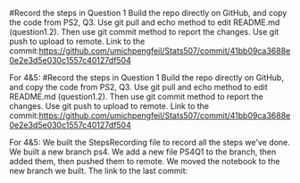 #Record the steps in Question 1
Build the repo directly on GitHub, and copy the code from PS2, Q3.
Use git pull and echo method to edit README.md (question1.2).
Then use git commit method to report the changes. Use git push to upload to remote.
Link to the commit:https://github.com/umichpengfeil/Stats507/commit/41bb09ca3688e0e2e3d5e030c1557c40127df504

For 4&5:
#Record the steps in Question 1
Build the repo directly on GitHub, and copy the code from PS2, Q3.
Use git pull and echo method to edit README.md (question1.2).
Then use git commit method to report the changes. Use git push to upload to remote.
Link to the commit:https://github.com/umichpengfeil/Stats507/commit/41bb09ca3688e0e2e3d5e030c1557c40127df504

For 4&5:
We built the StepsRecording file to record all the steps we've done.
We built a new branch ps4.
We add a new file PS4Q1 to the branch, then added them, then pushed them to remote.
We moved the notebook to the new branch we built. 
The link to the last commit:
